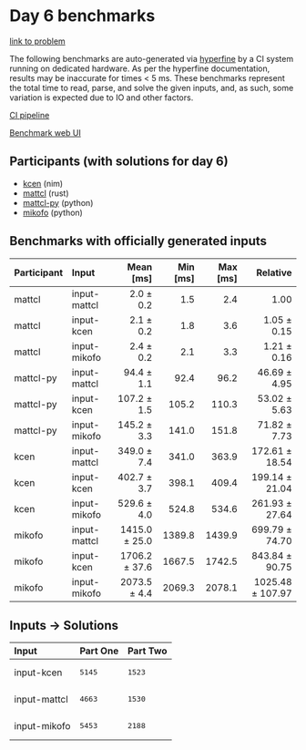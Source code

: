 # Day 6 benchmarks

[link to problem](https://adventofcode.com/2024/day/6)

The following benchmarks are auto-generated via
[hyperfine](https://github.com/sharkdp/hyperfine) by a CI system running on
dedicated hardware. As per the hyperfine documentation, results may be
inaccurate for times < 5 ms. These benchmarks represent the total time to read,
parse, and solve the given inputs, and, as such, some variation is expected due
to IO and other factors.

[CI pipeline](http://ci.papercode.net:8080/teams/main/pipelines/aoc2024)

[Benchmark web UI](https://aoc.ancalagon.black)


## Participants (with solutions for day 6)

- [kcen](https://github.com/kcen/aoc2024) (nim)
- [mattcl](https://github.com/mattcl/aoc2024) (rust)
- [mattcl-py](https://github.com/mattcl/aoc2024-py) (python)
- [mikofo](https://github.com/mikofo/aoc2024) (python)


## Benchmarks with officially generated inputs

| Participant | Input | Mean [ms] | Min [ms] | Max [ms] | Relative |
|:---|:---|---:|---:|---:|---:|
| mattcl | input-mattcl | 2.0 ± 0.2 | 1.5 | 2.4 | 1.00 |
| mattcl | input-kcen | 2.1 ± 0.2 | 1.8 | 3.6 | 1.05 ± 0.15 |
| mattcl | input-mikofo | 2.4 ± 0.2 | 2.1 | 3.3 | 1.21 ± 0.16 |
| mattcl-py | input-mattcl | 94.4 ± 1.1 | 92.4 | 96.2 | 46.69 ± 4.95 |
| mattcl-py | input-kcen | 107.2 ± 1.5 | 105.2 | 110.3 | 53.02 ± 5.63 |
| mattcl-py | input-mikofo | 145.2 ± 3.3 | 141.0 | 151.8 | 71.82 ± 7.73 |
| kcen | input-mattcl | 349.0 ± 7.4 | 341.0 | 363.9 | 172.61 ± 18.54 |
| kcen | input-kcen | 402.7 ± 3.7 | 398.1 | 409.4 | 199.14 ± 21.04 |
| kcen | input-mikofo | 529.6 ± 4.0 | 524.8 | 534.6 | 261.93 ± 27.64 |
| mikofo | input-mattcl | 1415.0 ± 25.0 | 1389.8 | 1439.9 | 699.79 ± 74.70 |
| mikofo | input-kcen | 1706.2 ± 37.6 | 1667.5 | 1742.5 | 843.84 ± 90.75 |
| mikofo | input-mikofo | 2073.5 ± 4.4 | 2069.3 | 2078.1 | 1025.48 ± 107.97 |


## Inputs -> Solutions

| Input | Part One | Part Two |
|:---|:---|:---|
|input-kcen|<pre>5145</pre>|<pre>1523</pre>|
|input-mattcl|<pre>4663</pre>|<pre>1530</pre>|
|input-mikofo|<pre>5453</pre>|<pre>2188</pre>|